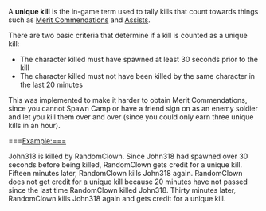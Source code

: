 A **unique kill** is the in-game term used to tally kills that count towards
things such as [Merit Commendations](../merits/Merit_Commendations.md) and
[Assists](Assist.md).

There are two basic criteria that determine if a kill is counted as a unique
kill:

- The character killed must have spawned at least 30 seconds prior to the kill
- The character killed must not have been killed by the same character in the
  last 20 minutes

This was implemented to make it harder to obtain Merit Commendations, since you
cannot Spawn Camp or have a friend sign on as an enemy soldier and let you kill
them over and over (since you could only earn three unique kills in an hour).

===<Example:===>

John318 is killed by RandomClown. Since John318 had spawned over 30 seconds
before being killed, RandomClown gets credit for a unique kill. Fifteen minutes
later, RandomClown kills John318 again. RandomClown does not get credit for a
unique kill because 20 minutes have not passed since the last time RandomClown
killed John318. Thirty minutes later, RandomClown kills John318 again and gets
credit for a unique kill.
